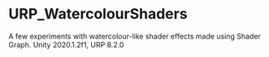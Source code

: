# URP_WatercolourShaders
A few experiments with watercolour-like shader effects made using Shader Graph. Unity 2020.1.2f1, URP 8.2.0
